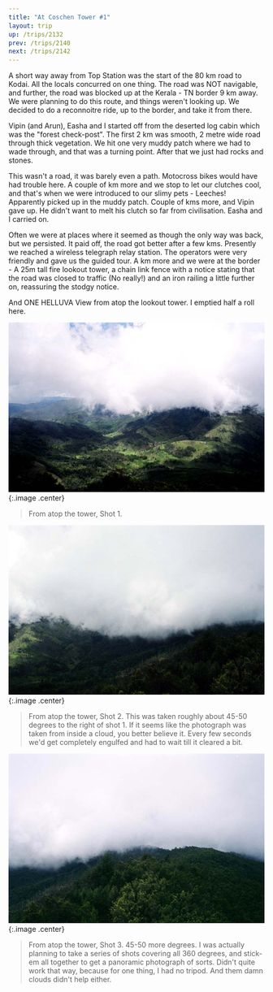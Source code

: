```yaml
---
title: "At Coschen Tower #1"
layout: trip
up: /trips/2132
prev: /trips/2140
next: /trips/2142
---
```


A short way away from Top Station was the start of the 80 km road to Kodai.  All the locals concurred on one thing. The road was NOT navigable, and further, the road was blocked up at the Kerala - TN border 9 km away. We were planning to do this route, and things weren't looking up. We decided to do a reconnoitre ride, up to the border, and take it from there.

Vipin (and Arun), Easha and I started off from the deserted log cabin which was the &quot;forest check-post&quot;. The first 2 km was smooth, 2 metre wide road through thick vegetation. We hit one very muddy patch where we had to wade through, and that was a turning point. After that we just had rocks and stones.

This wasn't a road, it was barely even a path. Motocross bikes would have had trouble here. A couple of km more and we stop to let our clutches cool, and that's when we were introduced to our slimy pets - Leeches! Apparently picked up in the muddy patch. Couple of kms more, and Vipin gave up. He didn't want to melt his clutch so far from civilisation. Easha and I carried on.

Often we were at places where it seemed as though the only way was back, but we persisted. It paid off, the road got better after a few kms. Presently we reached a wireless telegraph relay station. The operators were very friendly and gave us the guided tour. A km more and we were at the border - A 25m tall fire lookout tower, a chain link fence with a notice stating that the road was closed to traffic (No really!) and an iron railing a little further on, reassuring the stodgy notice.

And ONE HELLUVA View from atop the lookout tower. I emptied half a roll here.

![Tower Shot 1](/images/trips/munnar/27040023.jpg 'Tower Shot 1'){:.image .center}


> From atop the tower, Shot 1.

![Tower Shot 2](/images/trips/munnar/27040024.jpg 'Tower Shot 2'){:.image .center}


> From atop the tower, Shot 2. This was taken roughly about 45-50 degrees to the right of shot 1. If it seems like the photograph was taken from inside a cloud, you better believe it. Every few seconds we'd get completely engulfed and had to wait till it cleared a bit.

![Tower Shot 3](/images/trips/munnar/27040025.jpg 'Tower Shot 3'){:.image .center}


> From atop the tower, Shot 3. 45-50 more degrees. I was actually planning to take a series of shots covering all 360 degrees, and stick-em all together to get a panoramic photograph of sorts. Didn't quite work that way, because for one thing, I had no tripod. And them damn clouds didn't help either.


